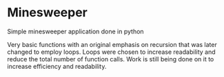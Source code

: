 # Minesweeper
Simple minesweeper application done in python

Very basic functions with an original emphasis on recursion that was later changed to employ loops. Loops were chosen to
increase readability and reduce the total number of function calls. Work is still being done on it to increase efficiency and readability.
